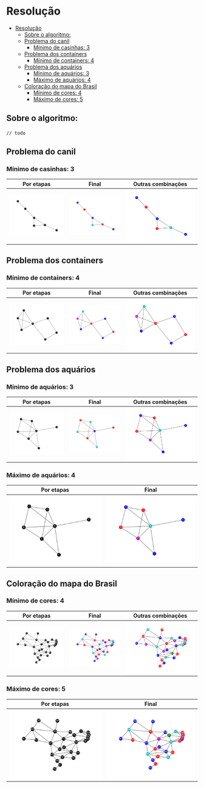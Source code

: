 # Resolução


- [Resolução](#resolução)
  - [Sobre o algoritmo:](#sobre-o-algoritmo)
  - [Problema do canil <a name = "cachorros"></a>](#problema-do-canil-)
    - [Mínimo de casinhas: 3](#mínimo-de-casinhas-3)
  - [Problema dos containers <a name = "containers"></a>](#problema-dos-containers-)
    - [Mínimo de containers: 4](#mínimo-de-containers-4)
  - [Problema dos aquários <a name = "peixes"></a>](#problema-dos-aquários-)
    - [Mínimo de aquários: 3](#mínimo-de-aquários-3)
    - [Máximo de aquários: 4](#máximo-de-aquários-4)
  - [Coloração do mapa do Brasil <a name = "brasil"></a>](#coloração-do-mapa-do-brasil-)
    - [Mínimo de cores: 4](#mínimo-de-cores-4)
    - [Máximo de cores: 5](#máximo-de-cores-5)

## Sobre o algoritmo:
```
// todo
```
## Problema do canil <a name = "cachorros"></a>

### Mínimo de casinhas: 3
|                   Por etapas                       |               Final                |              Outras combinações   |
| :---------------------------------------------:    | :--------------------------------: |:--------------------------------: |
| ![](Cachorros/animacao_coloracao_Cachorros.gif)    | ![](Cachorros/grafo_Cachorros.png) |![](Cachorros/combinacoes_cores_grafo_Cachorros.gif) |

## Problema dos containers <a name = "containers"></a>

### Mínimo de containers: 4
|                    Por etapas                       |                Final                 |                Outras combinações    |
| :-----------------------------------------------:   | :----------------------------------: | :----------------------------------: |
| ![](Containers/animacao_coloracao_Containers.gif)   | ![](Containers/grafo_containers.png) | ![](Containers/combinacoes_cores_grafo_containers.gif) |

## Problema dos aquários <a name = "peixes"></a>

### Mínimo de aquários: 3
|                     Por etapas                      |                 Final                  |                 Outras combinações     |
| :-------------------------------------------------: | :------------------------------------: | :------------------------------------: |
| ![](Peixes/animacao_coloracao_peixes_min_cores.gif) | ![](Peixes/grafo_min_cores_Peixes.png) | ![](Peixes/combinacoes_cores_grafo_peixes.gif) |

### Máximo de aquários: 4
|                     Por etapas                      |                 Final                  |
| :-------------------------------------------------: | :------------------------------------: |
| ![](Peixes/animacao_coloracao_peixes_max_cores.gif) | ![](Peixes/grafo_max_cores_Peixes.png) |

## Coloração do mapa do Brasil <a name = "brasil"></a>

### Mínimo de cores: 4
|                      Por etapas                      |                  Final                  |                  Outras combinações     |
| :--------------------------------------------------: | :-------------------------------------: | :-------------------------------------: |
| ![](Brasil/animacao_coloracao_Brasil_min_cores.gif)  | ![](Brasil/grafo_min_cores_Brasil.png)  | ![](Brasil/combinacoes_cores_grafo_Brasil.gif)  |

### Máximo de cores: 5
|                      Por etapas                      |                  Final                  |
| :--------------------------------------------------: | :-------------------------------------: |
| ![](Brasil/animacao_coloracao_Brasil_max_cores.gif)  | ![](Brasil/grafo_max_cores_Brasil.png)  |



